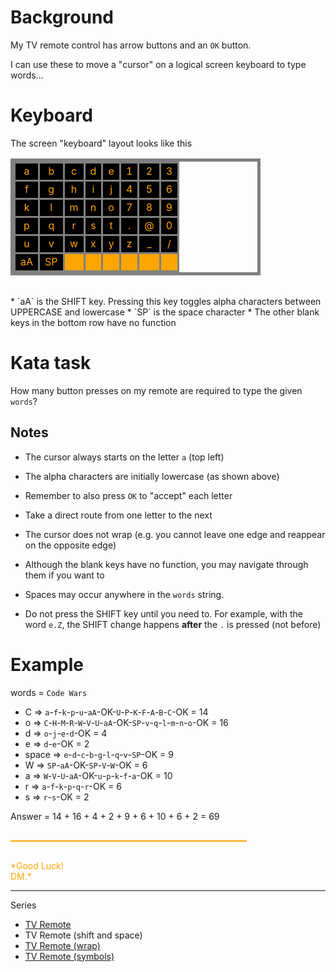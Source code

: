 # Background

My TV remote control has arrow buttons and an `OK` button.

I can use these to move a "cursor" on a logical screen keyboard to type words...

# Keyboard

The screen "keyboard" layout looks like this

<style>
  #tvkb {
    width : 400px;
    border: 5px solid gray; border-collapse: collapse;
  }
  #tvkb td {
    color : orange;
    background-color : black;
    text-align : center;
    border: 3px solid gray; border-collapse: collapse;
  }
</style>

<table id = "tvkb">
<tr><td>a<td>b<td>c<td>d<td>e<td>1<td>2<td>3</tr>
<tr><td>f<td>g<td>h<td>i<td>j<td>4<td>5<td>6</tr>
<tr><td>k<td>l<td>m<td>n<td>o<td>7<td>8<td>9</tr>
<tr><td>p<td>q<td>r<td>s<td>t<td>.<td>@<td>0</tr>
<tr><td>u<td>v<td>w<td>x<td>y<td>z<td>_<td>/</tr>
<tr><td>aA<td>SP<td style="background-color: orange"><td style="background-color: orange"><td style="background-color: orange"><td style="background-color: orange"><td style="background-color: orange"><td style="background-color: orange"></tr>
</table>

<br/>
* `aA` is the SHIFT key. Pressing this key toggles alpha characters between UPPERCASE and lowercase
* `SP` is the space character
* The other blank keys in the bottom row have no function

# Kata task

How many button presses on my remote are required to type the given `words`?

## Notes

* The cursor always starts on the letter `a` (top left)

* The alpha characters are initially lowercase (as shown above)

* Remember to also press `OK` to "accept" each letter

* Take a direct route from one letter to the next

* The cursor does not wrap (e.g. you cannot leave one edge and reappear on the opposite edge)

* Although the blank keys have no function, you may navigate through them if you want to

* Spaces may occur anywhere in the `words` string.

* Do not press the SHIFT key until you need to. For example, with the word `e.Z`, the SHIFT change happens **after** the `.` is pressed (not before)
 
# Example

words = `Code Wars`

* C => `a`-`f`-`k`-`p`-`u`-`aA`-OK-`U`-`P`-`K`-`F`-`A`-`B`-`C`-OK = 14
* o => `C`-`H`-`M`-`R`-`W`-`V`-`U`-`aA`-OK-`SP`-`v`-`q`-`l`-`m`-`n`-`o`-OK = 16
* d => `o`-`j`-`e`-`d`-OK = 4
* e => `d`-`e`-OK = 2
* space => `e`-`d`-`c`-`b`-`g`-`l`-`q`-`v`-`SP`-OK = 9
* W => `SP`-`aA`-OK-`SP`-`V`-`W`-OK = 6
* a => `W`-`V`-`U`-`aA`-OK-`u`-`p`-`k`-`f`-`a`-OK = 10
* r => `a`-`f`-`k`-`p`-`q`-`r`-OK = 6
* s => `r`-`s`-OK = 2

Answer = 14 + 16 + 4 + 2 + 9 + 6 + 10 + 6 + 2 = 69

<hr style="background-color:orange;height:2px;width:75%;margin-top:30px;margin-bottom:30px;"/>

<span style="color:orange;">
*Good Luck!<br/>
DM.*
</span>

<hr>

Series
* <a href=https://www.codewars.com/kata/tv-remote>TV Remote</a>
* TV Remote (shift and space)
* <a href=https://www.codewars.com/kata/tv-remote-wrap>TV Remote (wrap)</a>
* <a href=https://www.codewars.com/kata/tv-remote-symbols>TV Remote (symbols)</a>

